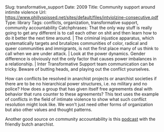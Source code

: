 Slug: transformative_support
Date: 2009
Title: Community support around intimite violence
Url: https://www.phillyspissed.net/sites/default/files/intviolzine-consecutive.pdf
Type: library
Tags: conflicts, organization, transformative support, community accountability
Catchphrases: That the only way stuff is really going to get any different is to call each other on shit and then learn how to do it better the next time around. | The criminal injustice apparatus, which systematically targets and brutalizes communities of color, radical and queer communities and immigrants, is not the first place many of us think to call when we are under attack. | Look at the power dynamics. Gender difference is obviously not the only factor that causes power imbalances in a relationship. | Inter Transformative Support team communication can be tricky. Beware of butting heads, and playing out the conflict yourselves.


How can conflicts be resolved in anarchist projects or anarchist societies if there are to be no hierarchical power structures,
i.e. no military and no police? How does a group that has given itself free agreements deal with behavior that runs counter to these agreements?
This text uses the example of conflicts in the field of intimate violence to show what such conflict resolution might look like.
We won't just need other forms of organization but also other values and thought patterns.

Another good source on community accountability is this <a href="https://coffeewithcomrades.com/episode-146-prefiguring-justice-ft-your-friendly-butch-anarchist/" target="__blank">podcast</a> with the friendly butch anarchist.
